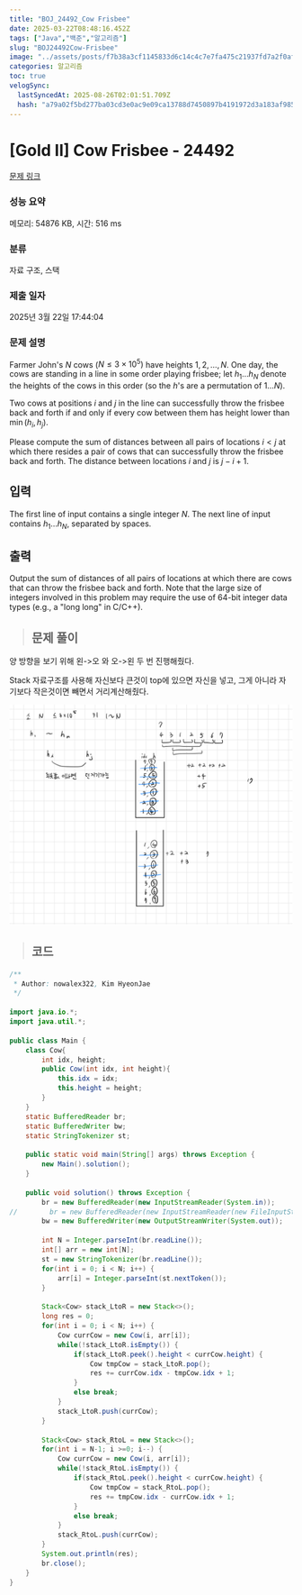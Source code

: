 ```yaml
---
title: "BOJ_24492_Cow Frisbee"
date: 2025-03-22T08:48:16.452Z
tags: ["Java","백준","알고리즘"]
slug: "BOJ24492Cow-Frisbee"
image: "../assets/posts/f7b38a3cf1145833d6c14c4c7e7fa475c21937fd7a2f0afede0010a920e91b22.png"
categories: 알고리즘
toc: true
velogSync:
  lastSyncedAt: 2025-08-26T02:01:51.709Z
  hash: "a79a02f5bd277ba03cd3e0ac9e09ca13788d7450897b4191972d3a183af98573"
---
```


# [Gold II] Cow Frisbee - 24492 

[문제 링크](https://www.acmicpc.net/problem/24492) 

### 성능 요약

메모리: 54876 KB, 시간: 516 ms

### 분류

자료 구조, 스택

### 제출 일자

2025년 3월 22일 17:44:04

### 문제 설명
Farmer John's $N$ cows ($N \leq 3 \times 10^5)$ have heights $1, 2, \ldots, N$. One day, the cows are standing in a line in some order playing frisbee; let $h_1 \ldots h_N$ denote the heights of the cows in this order (so the $h$'s are a permutation of $1 \ldots N$).

Two cows at positions $i$ and $j$ in the line can successfully throw the frisbee back and forth if and only if every cow between them has height lower than $\min(h_i, h_j)$.

Please compute the sum of distances between all pairs of locations $i<j$ at which there resides a pair of cows that can successfully throw the frisbee back and forth. The distance between locations $i$ and $j$ is $j-i+1$.

## 입력
The first line of input contains a single integer $N$. The next line of input contains $h_1 \ldots h_N$, separated by spaces.

## 출력
Output the sum of distances of all pairs of locations at which there are cows that can throw the frisbee back and forth. Note that the large size of integers involved in this problem may require the use of 64-bit integer data types (e.g., a "long long" in C/C++).

> ## 문제 풀이

양 방향을 보기 위해 왼->오 와 오->왼 두 번 진행해줬다. 

Stack 자료구조를 사용해 자신보다 큰것이 top에 있으면 자신을 넣고, 그게 아니라 자기보다 작은것이면 빼면서 거리계산해줬다. 

![](/assets/posts/f7b38a3cf1145833d6c14c4c7e7fa475c21937fd7a2f0afede0010a920e91b22.png)


> ## 코드

```java
/**
 * Author: nowalex322, Kim HyeonJae
 */

import java.io.*;
import java.util.*;

public class Main {
    class Cow{
        int idx, height;
        public Cow(int idx, int height){
            this.idx = idx;
            this.height = height;
        }
    }
    static BufferedReader br;
    static BufferedWriter bw;
    static StringTokenizer st;

    public static void main(String[] args) throws Exception {
        new Main().solution();
    }

    public void solution() throws Exception {
        br = new BufferedReader(new InputStreamReader(System.in));
//        br = new BufferedReader(new InputStreamReader(new FileInputStream("src/main/java/BOJ_24492_CowFrisbee/input.txt")));
        bw = new BufferedWriter(new OutputStreamWriter(System.out));

        int N = Integer.parseInt(br.readLine());
        int[] arr = new int[N];
        st = new StringTokenizer(br.readLine());
        for(int i = 0; i < N; i++) {
            arr[i] = Integer.parseInt(st.nextToken());
        }

        Stack<Cow> stack_LtoR = new Stack<>();
        long res = 0;
        for(int i = 0; i < N; i++) {
            Cow currCow = new Cow(i, arr[i]);
            while(!stack_LtoR.isEmpty()) {
                if(stack_LtoR.peek().height < currCow.height) {
                    Cow tmpCow = stack_LtoR.pop();
                    res += currCow.idx - tmpCow.idx + 1;
                }
                else break;
            }
            stack_LtoR.push(currCow);
        }

        Stack<Cow> stack_RtoL = new Stack<>();
        for(int i = N-1; i >=0; i--) {
            Cow currCow = new Cow(i, arr[i]);
            while(!stack_RtoL.isEmpty()) {
                if(stack_RtoL.peek().height < currCow.height) {
                    Cow tmpCow = stack_RtoL.pop();
                    res += tmpCow.idx - currCow.idx + 1;
                }
                else break;
            }
            stack_RtoL.push(currCow);
        }
        System.out.println(res);
        br.close();
    }
}
```